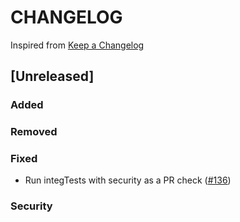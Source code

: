 # CHANGELOG

Inspired from [Keep a Changelog](https://keepachangelog.com/en/1.0.0/)

## [Unreleased]

### Added

### Removed

### Fixed
- Run integTests with security as a PR check ([#136](https://github.com/opensearch-project/search-relevance/pull/136))

### Security
